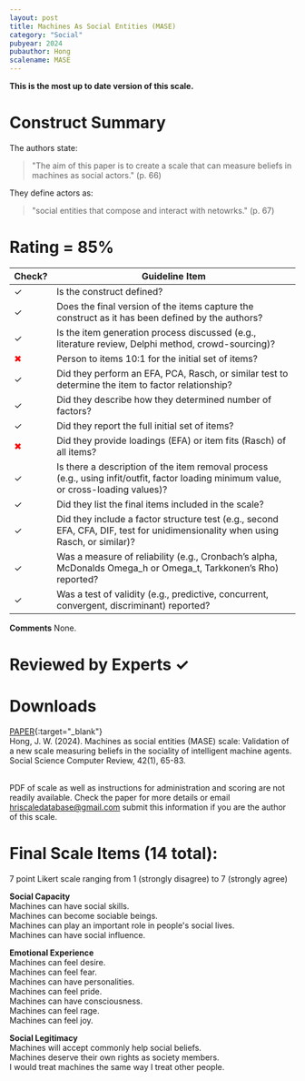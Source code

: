 ```yaml
---
layout: post
title: Machines As Social Entities (MASE)
category: "Social"
pubyear: 2024
pubauthor: Hong
scalename: MASE
---
```


**This is the most up to date version of this scale.**

# Construct Summary

The authors state:

>"The aim of this paper is to create a scale that can measure beliefs in machines as social actors." (p. 66)

They define actors as:

>"social entities that compose and interact with netowrks." (p. 67)
 

# Rating = 85% 

<table>
  <thead>
    <tr>
      <th>Check?</th>
      <th>Guideline Item</th>
    </tr>
  </thead>
  <tbody>
    <tr>
      <td>&#10003;</td>
      <td>Is the construct defined?</td>
    </tr>
    <tr>
      <td>&#10003;</td>
      <td>Does the final version of the items capture the construct as it has been defined by the authors?</td>
    </tr>
    <tr>
      <td>&#10003;</td>
      <td>Is the item generation process discussed (e.g., literature review, Delphi method, crowd-sourcing)?</td>
    </tr>
    <tr>
      <td style="color: red;">&#10006;</td>
      <td>Person to items 10:1 for the initial set of items?</td>
    </tr>
    <tr>
      <td>&#10003;</td>
      <td>Did they perform an EFA, PCA, Rasch, or similar test to determine the item to factor relationship?</td>
    </tr>
    <tr>
      <td>&#10003;</td>
      <td>Did they describe how they determined number of factors?</td>
    </tr>
    <tr>
      <td>&#10003;</td>
      <td>Did they report the full initial set of items?</td>
    </tr>
    <tr>
      <td style="color: red;">&#10006;</td>
      <td>Did they provide loadings (EFA) or item fits (Rasch) of all items?</td>
    </tr>
    <tr>
      <td>&#10003;</td>
      <td>Is there a description of the item removal process (e.g., using infit/outfit, factor loading minimum value, or cross-loading values)?</td>
    </tr>
    <tr>
      <td>&#10003;</td>
      <td>Did they list the final items included in the scale?</td>
    </tr>
    <tr>
      <td>&#10003;</td>
      <td>Did they include a factor structure test (e.g., second EFA, CFA, DIF, test for unidimensionality when using Rasch, or similar)?</td>
    </tr>
    <tr>
      <td>&#10003;</td>
      <td>Was a measure of reliability (e.g., Cronbach’s alpha, McDonalds Omega_h or Omega_t, Tarkkonen’s Rho) reported?</td>
    </tr>
    <tr>
      <td>&#10003;</td>
      <td>Was a test of validity (e.g., predictive, concurrent, convergent, discriminant) reported?</td>
    </tr>
  </tbody>
</table>

**Comments**
None.

# Reviewed by Experts &#10003;

# Downloads
[PAPER](https://journals.sagepub.com/doi/full/10.1177/08944393231167211?casa_token=BXRLteBsixcAAAAA%3ASjyLaBf9dMCLitsHsUAP1X_sCm1O2R_o4tZEDPjCXrOWVltr3NDTxAhY6vvhDDgG_oNmdY4qoJkCjw){:target="_blank"}
<br>Hong, J. W. (2024). Machines as social entities (MASE) scale: Validation of a new scale measuring beliefs in the sociality of intelligent machine agents. Social Science Computer Review, 42(1), 65-83.

<br>PDF of scale as well as instructions for administration and scoring are not readily available. Check the paper for more details or email hriscaledatabase@gmail.com submit this information if you are the author of this scale.

# Final Scale Items (14 total):
7 point Likert scale ranging from 1 (strongly disagree) to 7 (strongly agree)

**Social Capacity**
<br>Machines can have social skills.
<br>Machines can become sociable beings.
<br>Machines can play an important role in people's social lives.
<br>Machines can have social influence.

**Emotional Experience**
<br>Machines can feel desire.
<br>Machines can feel fear.
<br>Machines can have personalities.
<br>Machines can feel pride.
<br>Machines can have consciousness.
<br>Machines can feel rage.
<br>Machines can feel joy.

**Social Legitimacy**
<br>Machines will accept commonly help social beliefs.
<br>Machines deserve their own rights as society members.
<br>I would treat machines the same way I treat other people.




